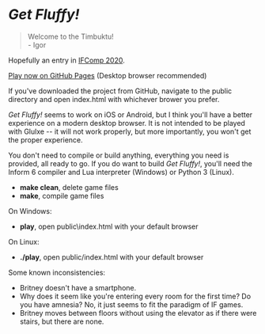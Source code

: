 # *Get Fluffy!*

> Welcome to the Timbuktu!<br>
>    \- Igor

Hopefully an entry in [IFComp 2020](https://ifcomp.org/).

[Play now on GitHub Pages](https://stone1343.github.io/get-fluffy/public/index.html) (Desktop browser recommended)

If you've downloaded the project from GitHub, navigate to the public directory and open index.html with whichever brower you prefer.

*Get Fluffy!* seems to work on iOS or Android, but I think you'll have a better experience on a modern desktop browser.
It is not intended to be played with Glulxe -- it will not work properly, but more importantly, you won't get the proper experience.

You don't need to compile or build anything, everything you need is provided, all ready to go. If you do want to build *Get Fluffy!*, you'll need the Inform 6 compiler
and Lua interpreter (Windows) or Python 3 (Linux).
* **make clean**, delete game files
* **make**, compile game files

On Windows:
* **play**, open public\index.html with your default browser

On Linux:
* **./play**, open public/index.html with your default browser

Some known inconsistencies:
* Britney doesn't have a smartphone.
* Why does it seem like you're entering every room for the first time? Do you have amnesia? No, it just seems to fit the paradigm of IF games.
* Britney moves between floors without using the elevator as if there were stairs, but there are none.
